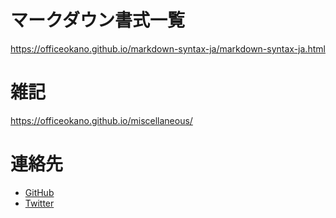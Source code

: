 # マークダウン書式一覧
<https://officeokano.github.io/markdown-syntax-ja/markdown-syntax-ja.html>
# 雑記
<https://officeokano.github.io/miscellaneous/>
# 連絡先
- [GitHub](https://github.com/officeokano)
- [Twitter](https://twitter.com/messages/compose?recipient_id=10862)
<!---
officeokano/officeokano is a ✨ special ✨ repository because its `README.md` (this file) appears on your GitHub profile.
You can click the Preview link to take a look at your changes.
--->
